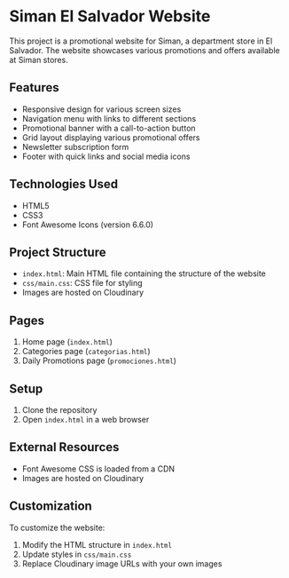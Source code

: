 # Siman El Salvador Website

This project is a promotional website for Siman, a department store in El Salvador. The website showcases various promotions and offers available at Siman stores.

## Features

- Responsive design for various screen sizes
- Navigation menu with links to different sections
- Promotional banner with a call-to-action button
- Grid layout displaying various promotional offers
- Newsletter subscription form
- Footer with quick links and social media icons

## Technologies Used

- HTML5
- CSS3
- Font Awesome Icons (version 6.6.0)

## Project Structure

- `index.html`: Main HTML file containing the structure of the website
- `css/main.css`: CSS file for styling
- Images are hosted on Cloudinary

## Pages

1. Home page (`index.html`)
2. Categories page (`categorias.html`)
3. Daily Promotions page (`promociones.html`)

## Setup

1. Clone the repository
2. Open `index.html` in a web browser

## External Resources

- Font Awesome CSS is loaded from a CDN
- Images are hosted on Cloudinary

## Customization

To customize the website:

1. Modify the HTML structure in `index.html`
2. Update styles in `css/main.css`
3. Replace Cloudinary image URLs with your own images

